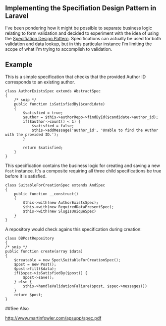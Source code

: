## Implementing the Specifiation Design Pattern in Laravel

I've been pondering how it might be possible to separate business logic relating to form validation and decided to experiment with the idea of using the [Specifiation Design Pattern](http://en.wikipedia.org/wiki/Specification_pattern). Specifications can actually be used for both validation and data lookup, but in this particular instance I'm limiting the scope of what I'm trying to accomplish to validation.

## Example

This is a simple specification that checks that the provided Author ID corresponds to an existing author.
````
class AuthorExistsSpec extends AbstractSpec
{
    /* snip */
    public function isSatisfiedBy($candidate)
    {
        $satisfied = true;
        $author = $this->authorRepo->findById($candidate->author_id);
        if($author->count() < 1) {
            $satisfied = false;
            $this->addMessage('author_id', 'Unable to find the Author with the provided ID.');
        }
        
        return $satisfied;
    }
}
````

This specification contains the business logic for creating and saving a new `Post` instance. It's a composite requiring all three
child specifications be true before it is satisfied.
````
class SuitableForCreationSpec extends AndSpec
{
    public function __construct()
    {
        $this->with(new AuthorExistsSpec);
        $this->with(new RequiredDataPresentSpec);
        $this->with(new SlugIsUniqueSpec)
    }
}
````

A repository would check agains this specification during creation:
````
class DBPostRepository
{
/* snip */
public function create(array $data)
{
    $creatable = new Spec\SuitableForCreationSpec();
    $post = new Post();
    $post->fill($data);
    if($spec->isSatisfiedBy($post)) {
        $post->save();
    } else {
        $this->handleValidationFaliure($post, $spec->messages())
    }
    return $post;
}
````

##See Also

http://www.martinfowler.com/apsupp/spec.pdf